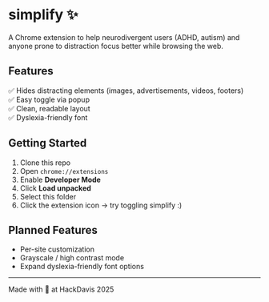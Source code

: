 # simplify ✨

A Chrome extension to help neurodivergent users (ADHD, autism) and anyone prone to distraction focus better while browsing the web.

## Features

✅ Hides distracting elements (images, advertisements, videos, footers)  
✅ Easy toggle via popup  
✅ Clean, readable layout  
✅ Dyslexia-friendly font

## Getting Started

1. Clone this repo
2. Open `chrome://extensions`
3. Enable **Developer Mode**
4. Click **Load unpacked**
5. Select this folder
6. Click the extension icon → try toggling simplify :)

## Planned Features

- Per-site customization
- Grayscale / high contrast mode 
- Expand dyslexia-friendly font options

---

Made with 💚 at HackDavis 2025 
